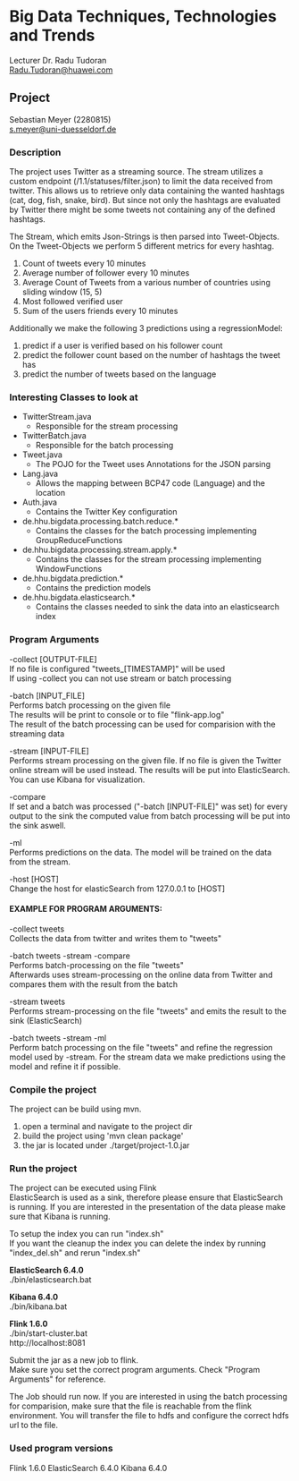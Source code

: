 # Big Data Techniques, Technologies and Trends
Lecturer Dr. Radu Tudoran<br>
<a href="mailto:Radu.Tudoran@huawei.com">Radu.Tudoran@huawei.com</a>

## Project
Sebastian Meyer (2280815)<br>
<a href="mailto:s.meyer@uni-duesseldorf.de">s.meyer@uni-duesseldorf.de

### Description
The project uses Twitter as a streaming source. The stream utilizes a custom endpoint (/1.1/statuses/filter.json)
to limit the data received from twitter. This allows us to retrieve only data containing the wanted
hashtags (cat, dog, fish, snake, bird). But since not only the hashtags are evaluated by Twitter there
might be some tweets not containing any of the defined hashtags.

The Stream, which emits Json-Strings is then parsed into Tweet-Objects.
On the Tweet-Objects we perform 5 different metrics for every hashtag.

1. Count of tweets every 10 minutes
2. Average number of follower every 10 minutes 
3. Average Count of Tweets from a various number of countries using sliding window (15, 5)
4. Most followed verified user
5. Sum of the users friends every 10 minutes

Additionally we make the following 3 predictions using a regressionModel:

1. predict if a user is verified based on his follower count
2. predict the follower count based on the number of hashtags the tweet has
3. predict the number of tweets based on the language

### Interesting Classes to look at
- TwitterStream.java<br>
  - Responsible for the stream processing
- TwitterBatch.java
  - Responsible for the batch processing
- Tweet.java
  - The POJO for the Tweet uses Annotations for the JSON parsing
- Lang.java
  - Allows the mapping between BCP47 code (Language) and the location
- Auth.java
  - Contains the Twitter Key configuration
- de.hhu.bigdata.processing.batch.reduce.*
  - Contains the classes for the batch processing implementing GroupReduceFunctions
- de.hhu.bigdata.processing.stream.apply.*
  - Contains the classes for the stream processing implementing WindowFunctions
- de.hhu.bigdata.prediction.*
  - Contains the prediction models
- de.hhu.bigdata.elasticsearch.*
  - Contains the classes needed to sink the data into an elasticsearch index

### Program Arguments
-collect [OUTPUT-FILE]<br>
If no file is configured "tweets_[TIMESTAMP]" will be used<br>
If using -collect you can not use stream or batch processing

-batch [INPUT_FILE]<br>
Performs batch processing on the given file<br>
The results will be print to console or to file "flink-app.log"<br>
The result of the batch processing can be used for comparision with the streaming data<br>

-stream [INPUT-FILE]<br>
Performs stream processing on the given file. If no file is given the Twitter online stream will be used instead.
The results will be put into ElasticSearch. You can use Kibana for visualization.

-compare<br>
If set and a batch was processed ("-batch [INPUT-FILE]" was set) for every output to the sink the computed value from
batch processing will be put into the sink aswell.

-ml<br>
Performs predictions on the data.
The model will be trained on the data from the stream.

-host [HOST]<br>
Change the host for elasticSearch from 127.0.0.1 to [HOST]

#### EXAMPLE FOR PROGRAM ARGUMENTS:<br>
-collect tweets<br>
Collects the data from twitter and writes them to "tweets"

-batch tweets -stream -compare<br>
Performs batch-processing on the file "tweets"<br>
Afterwards uses stream-processing on the online data from Twitter and compares them with the result from the batch

-stream tweets<br>
Performs stream-processing on the file "tweets" and emits the result to the sink (ElasticSearch)

-batch tweets -stream -ml<br>
Perform batch processing on the file "tweets" and refine the regression model used by -stream.
For the stream data we make predictions using the model and refine it if possible.

### Compile the project
The project can be build using mvn.<br>
1. open a terminal and navigate to the project dir<br>
2. build the project using 'mvn clean package'<br>
3. the jar is located under ./target/project-1.0.jar<br>

### Run the project
The project can be executed using Flink<br>
ElasticSearch is used as a sink, therefore please ensure that ElasticSearch is running.
If you are interested in the presentation of the data please make sure that Kibana is running.

To setup the index you can run "index.sh"<br>
If you want the cleanup the index you can delete the index by running "index_del.sh" and rerun "index.sh"

<b>ElasticSearch 6.4.0</b><br>
./bin/elasticsearch.bat<br>

<b>Kibana 6.4.0</b><br>
./bin/kibana.bat<br>

<b>Flink 1.6.0</b><br>
./bin/start-cluster.bat<br>
http://localhost:8081<br>

Submit the jar as a new job to flink.<br>
Make sure you set the correct program arguments. Check "Program Arguments" for reference.

The Job should run now. If you are interested in using the batch processing for comparision, make sure that the file is reachable from the flink environment. 
You will transfer the file to hdfs and configure the correct hdfs url to the file. 

### Used program versions
Flink 1.6.0
ElasticSearch 6.4.0
Kibana 6.4.0